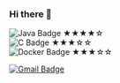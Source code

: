 ### Hi there 👋
 ![Java Badge](https://img.shields.io/badge/Language-Java-yellow) ★★★★☆  
 ![C Badge](https://img.shields.io/badge/Language-C-blueviolet)   ★★★☆☆  
 ![Docker Badge](https://img.shields.io/badge/Skill-Docker-blue)  ★★★☆☆  
 
 [![Gmail Badge](https://img.shields.io/badge/Gmail-d14836?style=flat-square&logo=Gmail&logoColor=white&link=mailto:snugyun01@gmail.com)](mailto:mementohora96@gmail.com)
